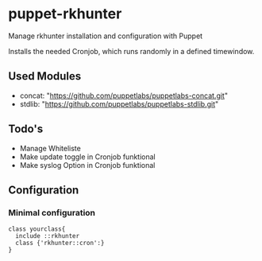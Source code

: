 puppet-rkhunter
===============

Manage rkhunter installation and configuration with Puppet

Installs the needed Cronjob, which runs randomly in a defined timewindow.

## Used Modules 
- concat: "https://github.com/puppetlabs/puppetlabs-concat.git"
- stdlib: "https://github.com/puppetlabs/puppetlabs-stdlib.git"

## Todo's 
- Manage Whiteliste
- Make update toggle in Cronjob funktional
- Make syslog Option in Cronjob funktional

## Configuration

### Minimal configuration
```
class yourclass{
  include ::rkhunter
  class {'rkhunter::cron':}
}
```


